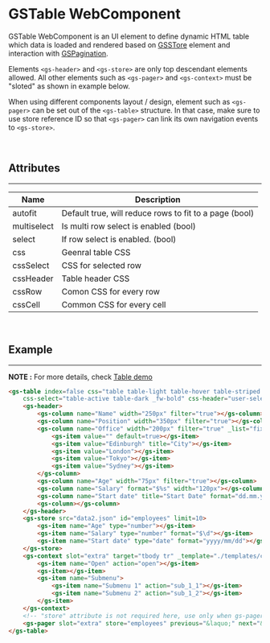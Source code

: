 # GSTable WebComponent

GSTable WebComponent is  an UI element to define dynamic HTML table which data is loaded and rendered based on [GSSTore](GSStore.md) element and interaction with [GSPagination](GSPagination.md). 

Elements ```<gs-header>``` and ```<gs-store>``` are only top descendant elements allowed. 
All other elements such as ```<gs-pager>``` and ```<gs-context>``` must be "sloted" as shown in example below.

When using different components layout / design, element such as ```<gs-pager>``` can be set out of the ```<gs-table>``` structure. In that case, make sure to use store reference ID so that ```<gs-pager>``` can link its own navigation events to ```<gs-store>```.

<br>

## Attributes
---

| Name               | Description                                              |
|--------------------|----------------------------------------------------------|
| autofit            | Default true, will reduce rows to fit to a page (bool)   |
| multiselect        | Is multi row select is enabled (bool)                    |
| select             | If row select is enabled. (bool)                         |
| css                | Geenral table CSS                                        | 
| cssSelect          | CSS for selected row                                     | 
| cssHeader          | Table header CSS                                         | 
| cssRow             | Comon CSS for every row                                  | 
| cssCell            | Common CSS for every cell                                | 

<br>

## Example
---
 
**NOTE :** 
For more details, check [Table demo](../../demos/table/)

```html
<gs-table index=false css="table table-light table-hover table-striped user-select-none m-0"
    css-select="table-active table-dark _fw-bold" css-header="user-select-none table-light">
    <gs-header>
        <gs-column name="Name" width="250px" filter="true"></gs-column>
        <gs-column name="Position" width="350px" filter="true"></gs-column>
        <gs-column name="Office" width="200px" filter="true" _list="fixed">
            <gs-item value="" default=true></gs-item>
            <gs-item value="Edinburgh" title="City"></gs-item>
            <gs-item value="London"></gs-item>
            <gs-item value="Tokyo"></gs-item>
            <gs-item value="Sydney"></gs-item>
        </gs-column>
        <gs-column name="Age" width="75px" filter="true"></gs-column>
        <gs-column name="Salary" format="$%s" width="120px"></gs-column>
        <gs-column name="Start date" title="Start Date" format="dd.mm.yyyy" width="130px"></gs-column>
        <gs-column></gs-column>
    </gs-header>
    <gs-store src="data2.json" id="employees" limit=10>
        <gs-item name="Age" type="number"></gs-item>
        <gs-item name="Salary" type="number" format="$\d"></gs-item>
        <gs-item name="Start date" type="date" format="yyyy/mm/dd"></gs-item>
    </gs-store>
    <gs-context slot="extra" target="tbody tr" _template="./templates/context.tpl">
        <gs-item name="Open" action="open"></gs-item>
        <gs-item></gs-item>
        <gs-item name="Submenu">
            <gs-item name="Submenu 1" action="sub_1_1"></gs-item>
            <gs-item name="Submenu 2" action="sub_1_2"></gs-item>
        </gs-item>
    </gs-context>
    <!-- "store" attribute is not required here, use only when gs-pager is placed out of gs-table  -->
    <gs-pager slot="extra" store="employees" previous="&laquo;" next="&raquo;" firstlast="false"></gs-pager>
</gs-table>
```
